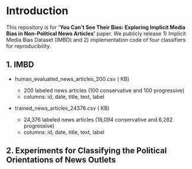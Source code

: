 # Introduction

This repository is for **'You Can't See Their Bias: Exploring Implicit Media Bias in Non-Political News Articles'** paper. We publicly release 1) Implicit Media Bias Dataset (IMBD) and 2) implementation code of four classifiers for reproducibility.


## 1. IMBD
- human_evaluated_news_articles_200.csv ( KB)
  - 200 labeled news articles (100 conservative and 100 progressive)
  - columns: id, date, title, text, label

- trained_news_articles_24376.csv ( KB)
  - 24,376 labeled news articles (18,094 conservative and 6,282 progressive)
  - columns: id, date, title, text, label


## 2. Experiments for Classifying the Political Orientations of News Outlets
